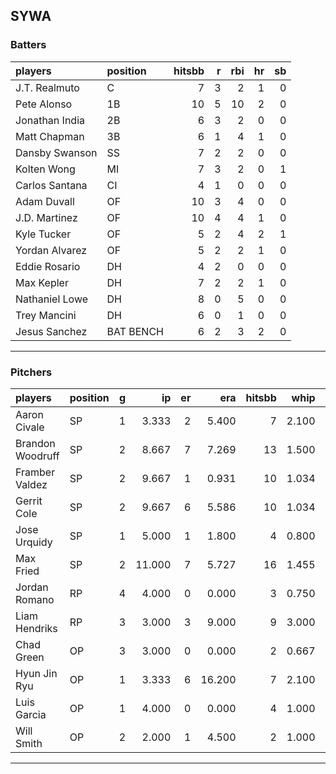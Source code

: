 ## SYWA

### Batters

 |players        |position  | hitsbb|  r| rbi| hr| sb| 
|:--------------|:---------|------:|--:|---:|--:|--:| 
|J.T. Realmuto  |C         |      7|  3|   2|  1|  0| 
|Pete Alonso    |1B        |     10|  5|  10|  2|  0| 
|Jonathan India |2B        |      6|  3|   2|  0|  0| 
|Matt Chapman   |3B        |      6|  1|   4|  1|  0| 
|Dansby Swanson |SS        |      7|  2|   2|  0|  0| 
|Kolten Wong    |MI        |      7|  3|   2|  0|  1| 
|Carlos Santana |CI        |      4|  1|   0|  0|  0| 
|Adam Duvall    |OF        |     10|  3|   4|  0|  0| 
|J.D. Martinez  |OF        |     10|  4|   4|  1|  0| 
|Kyle Tucker    |OF        |      5|  2|   4|  2|  1| 
|Yordan Alvarez |OF        |      5|  2|   2|  1|  0| 
|Eddie Rosario  |DH        |      4|  2|   0|  0|  0| 
|Max Kepler     |DH        |      7|  2|   2|  1|  0| 
|Nathaniel Lowe |DH        |      8|  0|   5|  0|  0| 
|Trey Mancini   |DH        |      6|  0|   1|  0|  0| 
|Jesus Sanchez  |BAT BENCH |      6|  2|   3|  2|  0| 

* * *

### Pitchers

 
|players          |position |  g|     ip| er|    era| hitsbb|  whip| so|  w| sv| 
|:----------------|:--------|--:|------:|--:|------:|------:|-----:|--:|--:|--:| 
|Aaron Civale     |SP       |  1|  3.333|  2|  5.400|      7| 2.100|  3|  0|  0| 
|Brandon Woodruff |SP       |  2|  8.667|  7|  7.269|     13| 1.500|  4|  1|  0| 
|Framber Valdez   |SP       |  2|  9.667|  1|  0.931|     10| 1.034|  9|  1|  0| 
|Gerrit Cole      |SP       |  2|  9.667|  6|  5.586|     10| 1.034|  9|  0|  0| 
|Jose Urquidy     |SP       |  1|  5.000|  1|  1.800|      4| 0.800|  2|  1|  0| 
|Max Fried        |SP       |  2| 11.000|  7|  5.727|     16| 1.455|  9|  0|  0| 
|Jordan Romano    |RP       |  4|  4.000|  0|  0.000|      3| 0.750|  4|  0|  4| 
|Liam Hendriks    |RP       |  3|  3.000|  3|  9.000|      9| 3.000|  7|  0|  2| 
|Chad Green       |OP       |  3|  3.000|  0|  0.000|      2| 0.667|  1|  0|  0| 
|Hyun Jin Ryu     |OP       |  1|  3.333|  6| 16.200|      7| 2.100|  4|  0|  0| 
|Luis Garcia      |OP       |  1|  4.000|  0|  0.000|      4| 1.000|  1|  0|  0| 
|Will Smith       |OP       |  2|  2.000|  1|  4.500|      2| 1.000|  2|  0|  1| 


* * *


